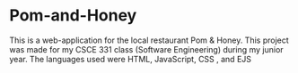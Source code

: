 # Pom-and-Honey
This is a web-application for the local restaurant Pom &amp; Honey. This project was made for my CSCE 331 class (Software Engineering) during my junior year. The languages used were HTML, JavaScript, CSS , and EJS
